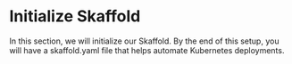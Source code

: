 # Initialize Skaffold

In this section, we will initialize our Skaffold. By the end of this setup, you will have a skaffold.yaml file that helps automate Kubernetes deployments.